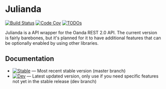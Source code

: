 # Julianda

[![Build Status][travis-ci-badge]][travis-ci]
[![Code Cov][code-cov-badge]][code-cov]
[![TODOs][todos-badge]][todos]

Julianda is a API wrapper for the Oanda REST 2.0 API. The current version is fairly barebones, but it's planned for it to have additional features that can be optionally enabled by using other libraries.

## Documentation
 - [![Stable][docs-stable-badge]][docs-stable] &mdash; Most recent stable version (master branch)
 - [![Dev][docs-dev-badge]][docs-dev] &mdash; Latest updated version, only use if you need specific features not yet in the stable release (dev branch)

[travis-ci]: https://travis-ci.org/CalebDepatie/Julianda
[travis-ci-badge]: https://travis-ci.org/CalebDepatie/Julianda.svg?branch=master

[code-cov]: https://codecov.io/gh/CalebDepatie/Julianda
[code-cov-badge]: https://codecov.io/gh/CalebDepatie/Julianda/branch/master/graph/badge.svg

[docs-stable]: https://calebdepatie.github.io/Julianda/stable
[docs-stable-badge]: https://img.shields.io/badge/docs-stable-blue.svg

[docs-dev]: https://calebdepatie.github.io/Julianda/dev
[docs-dev-badge]: https://img.shields.io/badge/docs-dev-blue.svg

[todos]: https://www.tickgit.com/browse?repo=github.com/CalebDepatie/Julianda
[todos-badge]: https://badgen.net/https/api.tickgit.com/badgen/github.com/CalebDepatie/Julianda
